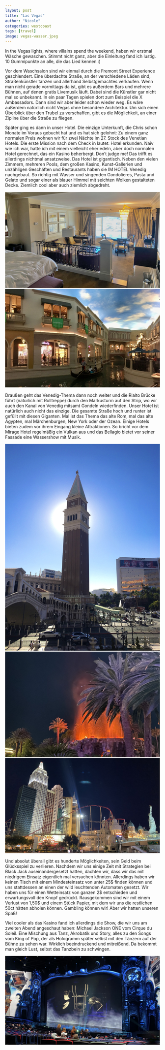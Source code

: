 ```yaml
---
layout: post
title: "Las Vegas"
author: "Nicole"
categories: westcoast
tags: [travel]
image: vegas-wasser.jpeg
---
```

In the Vegas lights, where villains spend the weekend, haben wir erstmal Wäsche gewaschen. Stimmt nicht ganz, aber die Einleitung fand ich lustig. 10 Gummipunkte an alle, die das Lied kennen :)

Vor dem Waschsalon sind wir einmal durch die Fremont Street Experience geschlendert. Eine überdachte Straße, an der verschiedene Läden sind, Straßenkünstler tanzen und allerhand Selbstgemachtes verkaufen. Wenn man nicht gerade vormittags da ist, gibt es außerdem Bars und mehrere Bühnen, auf denen gratis Livemusik läuft. Dabei sind die Künstler gar nicht mal so unbekannt. In ein paar Tagen spielen dort zum Beispiel die X Ambassadors. Dann sind wir aber leider schon wieder weg. Es wäre außerdem natürlich nicht Vegas ohne besondere Architektur. Um sich einen Überblick über den Trubel zu verschaffen, gibt es die Möglichkeit, an einer Zipline über die Straße zu fliegen.

Später ging es dann in unser Hotel. Die einzige Unterkunft, die Chris schon Monate im Voraus gebucht hat und es hat sich gelohnt: Zu einem ganz normalen Preis wohnen wir für zwei Nächte im 27. Stock des Venetian Hotels. Die erste Mission nach dem Check in lautet: Hotel erkunden. Naiv wie ich war, hatte ich mit einem vielleicht eher edeln, aber doch normalen Hotel gerechnet, das ein Kasino beherbergt. Don’t judge me! Das trifft es allerdings nichtmal ansatzweise. Das Hotel ist gigantisch. Neben den vielen Zimmern, mehreren Pools, dem großen Kasino, Kunst-Gallerien und unzähligen Geschäften und Restaurants haben sie IM HOTEL Venedig nachgebaut. So richtig mit Wasser und singenden Gondolieres, Pasta und Gelato und sogar einer als blauer Himmel mit seichten Wolken gestalteten Decke. Ziemlich cool aber auch ziemlich abgedreht. 

![](/assets/img/us/vegas-zimmer.jpeg)
![](/assets/img/us/vegas-venedig.jpeg)

Draußen geht das Venedig-Thema dann noch weiter und die Rialto Brücke führt (natürlich mit Rolltreppe) durch den Markusturm auf den Strip, wo wir auch den Kanal von Venedig mitsamt Gondeln wiederfinden. Unser Hotel ist natürlich auch nicht das einzige. Die gesamte Straße hoch und runter ist gefüllt mit diesen Giganten. Mal ist das Thema das alte Rom, mal das alte Ägypten, mal Märchenburgen, New York oder der Ozean. Einige Hotels bieten zudem vor ihrem Eingang kleine Attraktionen. So bricht vor dem Mirage Hotel regelmäßig ein Vulkan aus und das Bellagio bietet vor seiner Fassade eine Wassershow mit Musik.

![](/assets/img/us/vegas-rialto.jpeg)
![](/assets/img/us/vegas-vulkan.jpeg)
![](/assets/img/us/vegas-ny.jpeg)

Und absolut überall gibt es hunderte Möglichkeiten, sein Geld beim Glücksspiel zu verlieren. Nachdem wir uns einige Zeit mit Strategien bei Black Jack auseinandergesetzt hatten, dachten wir, dass wir das mit niedrigem Einsatz eigentlich mal versuchen könnten. Allerdings haben wir keinen Tisch mit einem Mindesteinsatz von unter 25$ finden können und uns stattdessen an einen der wild leuchtenden Automaten gesetzt. Wir haben uns für einen Wetteinsatz von ganzen 2$ entschieden und erwartungsvoll den Knopf gedrückt. Rausgekommen sind wir mit einem Verlust von 1,50$ und einem Stück Papier, mit dem wir uns die restlichen 50ct hätten abholen können. Gambling können wir! Aber wir hatten unseren Spaß!

Viel cooler als das Kasino fand ich allerdings die Show, die wir uns am zweiten Abend angeschaut haben: Michael Jackson ONE vom Cirque du Soleil. Eine Mischung aus Tanz, Akrobatik und Story, alles zu den Songs vom King of Pop, der als Hologramm später selbst mit den Tänzern auf der Bühne zu sehen war. Wirklich beeindruckend und mitreißend. Da bekommt man gleich Lust, selbst das Tanzbein zu schwingen.

![](/assets/img/us/vegas-one.jpeg)